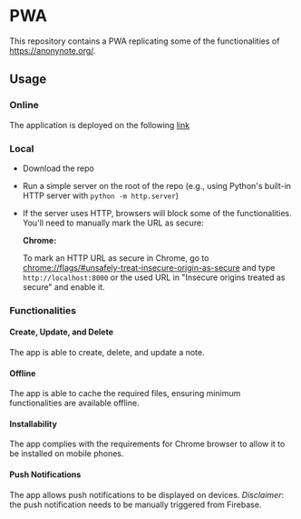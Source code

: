 # PWA
This repository contains a PWA replicating some of the functionalities of https://anonynote.org/.

## Usage
### Online
The application is deployed on the following [link](https://iic3585-2024.github.io/pwa-group-01/#)

### Local
- Download the repo
- Run a simple server on the root of the repo (e.g., using Python's built-in HTTP server with `python -m http.server`)
- If the server uses HTTP, browsers will block some of the functionalities. You'll need to manually mark the URL as secure:

    **Chrome:**

    To mark an HTTP URL as secure in Chrome, go to [chrome://flags/#unsafely-treat-insecure-origin-as-secure](chrome://flags/#unsafely-treat-insecure-origin-as-secure) and type `http://localhost:8000` or the used URL in "Insecure origins treated as secure" and enable it.

### Functionalities
#### Create, Update, and Delete
The app is able to create, delete, and update a note.

#### Offline
The app is able to cache the required files, ensuring minimum functionalities are available offline.

#### Installability
The app complies with the requirements for Chrome browser to allow it to be installed on mobile phones.

#### Push Notifications
The app allows push notifications to be displayed on devices. *Disclaimer*: the push notification needs to be manually triggered from Firebase.